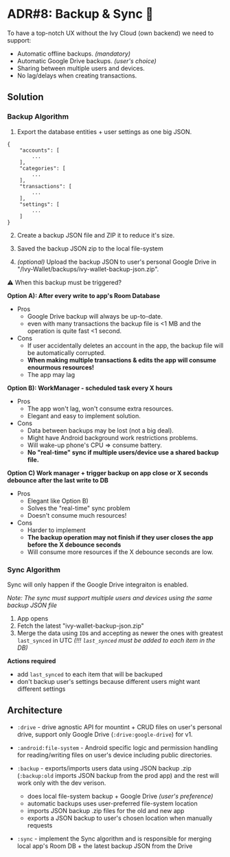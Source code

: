 # ADR#8: Backup & Sync 🚧

To have a top-notch UX without the Ivy Cloud (own backend) we need to support:
- Automatic offline backups. _(mandatory)_
- Automatic Google Drive backups. _(user's choice)_
- Sharing between multiple users and devices.
- No lag/delays when creating transactions.

## Solution

### Backup Algorithm

1) Export the database entities + user settings as one big JSON.

```
{
    "accounts": [
        ...
    ],
    "categories": [
        ...
    ],
    "transactions": [
        ...
    ],
    "settings": [
        ...
    ]
}
```

2. Create a backup JSON file and ZIP it to reduce it's size.

3. Saved the backup JSON zip to the local file-system

4. _(optional)_ Upload the backup JSON to user's personal Google Drive in "/Ivy-Wallet/backups/ivy-wallet-backup-json.zip".

:warning: When this backup must be triggered?

**Option A): After every write to app's Room Database**
- Pros
  - Google Drive backup will always be up-to-date.
  - even with many transactions the backup file is <1 MB and the operation is quite fast <1 second.
- Cons
  - If user accidentally deletes an account in the app, the backup file will be automatically corrupted.
  - **When making multiple transactions & edits the app will consume enourmous resources!**
  - The app may lag

**Option B): WorkManager - scheduled task every X hours**
- Pros
  - The app won't lag, won't consume extra resources.
  - Elegant and easy to implement solution.
- Cons
  - Data between backups may be lost (not a big deal).
  - Might have Android background work restrictions problems.
  - Will wake-up phone's CPU => consume battery.
  - **No "real-time" sync if multiple users/device use a shared backup file.** 

**Option C) Work manager + trigger backup on app close or X seconds debounce after the last write to DB**
- Pros
  - Elegant like Option B)
  - Solves the "real-time" sync problem
  - Doesn't consume much resources!
- Cons
  - Harder to implement
  - **The backup operation may not finish if they user closes the app before the X debounce seconds**
  - Will consume more resources if the X debounce seconds are low.

### Sync Algorithm

Sync will only happen if the Google Drive integraiton is enabled.
  
_Note: The sync must support multiple users and devices using the same backup JSON file_

1. App opens
2. Fetch the latest "ivy-wallet-backup-json.zip"
3. Merge the data using `ID`s and accepting as newer the ones with greatest `last_synced` in UTC _(!!! `last_synced` must be added to each item in the DB)_

**Actions required**
- add `last_synced` to each item that will be backuped
- don't backup user's settings because different users might want different settings

## Architecture

- `:drive` - drive agnostic API for mountint + CRUD files on user's personal drive, support only Google Drive (`:drive:google-drive`) for v1.

- `:android:file-system` - Android specific logic and permission handling for reading/writing files on user's device including public directories.

- `:backup` - exports/imports users data using JSON backup .zip (`:backup:old` imports JSON backup from the prod app) and the rest will work only with the dev verison.
  - does local file-system backup + Google Drive _(user's preference)_
  - automatic backups uses user-preferred file-system location
  - imports JSON backup .zip files for the old and new app
  - exports a JSON backup to user's chosen location when manually requests

- `:sync` - implement the Sync algorithm and is responsible for merging local app's Room DB + the latest backup JSON from the Drive
